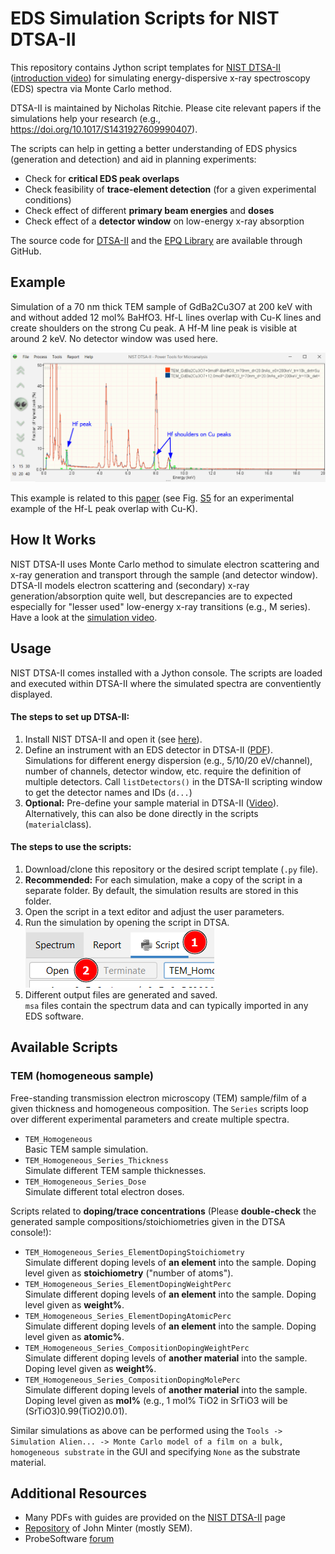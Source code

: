 # EDS Simulation Scripts for NIST DTSA-II 


This repository contains Jython script templates for [NIST DTSA-II](https://www.cstl.nist.gov/div837/837.02/epq/dtsa2/index.html) ([introduction video](https://www.youtube.com/watch?v=K7w9WOIdVyY)) for simulating energy-dispersive x-ray spectroscopy (EDS) spectra via Monte Carlo method.

DTSA-II is maintained by Nicholas Ritchie. Please cite relevant papers if the simulations help your research (e.g., https://doi.org/10.1017/S1431927609990407).

The scripts can help in getting a better understanding of EDS physics (generation and detection) and aid in planning experiments:
* Check for **critical EDS peak overlaps**
* Check feasibility of **trace-element detection** (for a given experimental conditions)
* Check effect of different **primary beam energies** and **doses**
* Check effect of a **detector window** on low-energy x-ray absorption

The source code for [DTSA-II](https://github.com/usnistgov/DTSA-II) and the [EPQ Library](https://github.com/usnistgov/EPQ/tree/master/src/gov/nist/microanalysis) are available through GitHub.

## Example

Simulation of a 70 nm thick TEM sample of GdBa2Cu3O7 at 200 keV with and without added 12 mol% BaHfO3. Hf-L lines overlap with Cu-K lines and create shoulders on the strong Cu peak. A Hf-M line peak is visible at around 2 keV. No detector window was used here. 

![Example simulation for 12 mol% BaHfO3 doping into GdBCO](docs/images/img00.png)

This example is related to this [paper](https://pubs.rsc.org/en/content/articlelanding/2023/ma/d3ma00447c) (see Fig. [S5](https://www.rsc.org/suppdata/d3/ma/d3ma00447c/d3ma00447c1.pdf) for an experimental example of the Hf-L peak overlap with Cu-K).

## How It Works

NIST DTSA-II uses Monte Carlo method to simulate electron scattering and x-ray generation and transport through the sample (and detector window).
DTSA-II models electron scattering and (secondary) x-ray generation/absorption quite well, but descrepancies are to expected especially for "lesser used" low-energy x-ray transitions (e.g., M series).
Have a look at the [simulation video](https://www.youtube.com/watch?v=1703Y24tOtc).

## Usage

NIST DTSA-II comes installed with a Jython console. The scripts are loaded and executed within DTSA-II where the simulated spectra are conventiently displayed.

#### The steps to set up DTSA-II:

1. Install NIST DTSA-II and open it (see [here](https://www.cstl.nist.gov/div837/837.02/epq/dtsa2/index.html)).
2. Define an instrument with an EDS detector in DTSA-II ([PDF](https://www.cstl.nist.gov/div837/837.02/epq/dtsa2/DTSA-II_Configuration.pdf)).\
Simulations for different energy dispersion (e.g., 5/10/20 eV/channel), number of channels, detector window, etc. require the definition of multiple detectors. Call `listDetectors()` in the DTSA-II scripting window to get the detector names and IDs (`d...`)
3. **Optional:** Pre-define your sample material in DTSA-II ([Video](https://www.youtube.com/watch?v=ZWUHM2SEyMU)).\
Alternatively, this can also be done directly in the scripts (`material`class).

#### The steps to use the scripts:

1. Download/clone this repository or the desired script template (`.py` file).
2. **Recommended:** For each simulation, make a copy of the script in a separate folder. By default, the simulation results are stored in this folder.
3. Open the script in a text editor and adjust the user parameters.
4. Run the simulation by opening the script in DTSA.\
![Screenshot of script window and DTSA](docs/images/img01.png)
6. Different output files are generated and saved.\
`msa` files contain the spectrum data and can typically imported in any EDS software.

## Available Scripts

### TEM (homogeneous sample)
Free-standing transmission electron microscopy (TEM) sample/film of a given thickness and homogeneous composition. The `Series` scripts loop over different experimental parameters and create multiple spectra.

* `TEM_Homogeneous`\
Basic TEM sample simulation.
* `TEM_Homogeneous_Series_Thickness`\
Simulate different TEM sample thicknesses.
* `TEM_Homogeneous_Series_Dose`\
Simulate different total electron doses.

Scripts related to **doping/trace concentrations** (Please **double-check** the generated sample compositions/stoichiometries given in the DTSA console!):
* `TEM_Homogeneous_Series_ElementDopingStoichiometry`\
Simulate different doping levels of **an element** into the sample. Doping level given as **stoichiometry** ("number of atoms").
* `TEM_Homogeneous_Series_ElementDopingWeightPerc`\
Simulate different doping levels of **an element** into the sample. Doping level given as **weight%**.
* `TEM_Homogeneous_Series_ElementDopingAtomicPerc`\
Simulate different doping levels of **an element** into the sample. Doping level given as **atomic%**.
* `TEM_Homogeneous_Series_CompositionDopingWeightPerc`\
Simulate different doping levels of **another material** into the sample. Doping level given as **weight%**.
* `TEM_Homogeneous_Series_CompositionDopingMolePerc`\
Simulate different doping levels of **another material** into the sample. Doping level given as **mol%** (e.g., 1 mol% TiO2 in SrTiO3 will be (SrTiO3)0.99(TiO2)0.01).

Similar simulations as above can be performed using the `Tools -> Simulation Alien... -> Monte Carlo model of a film on a bulk, homogeneous substrate` in the GUI and specifying `None` as the substrate material.

## Additional Resources

* Many PDFs with guides are provided on the [NIST DTSA-II](https://www.cstl.nist.gov/div837/837.02/epq/dtsa2/index.html) page
* [Repository](https://github.com/jrminter/dtsa2scripts) of John Minter (mostly SEM).
* ProbeSoftware [forum](https://probesoftware.com/smf/index.php?PHPSESSID=dda3670c7e180ec1223449d6fb7472ab&board=32.0)
